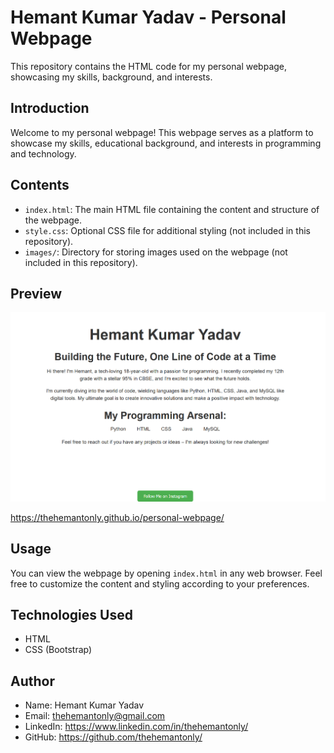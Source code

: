 # Hemant Kumar Yadav - Personal Webpage

This repository contains the HTML code for my personal webpage, showcasing my skills, background, and interests.

## Introduction

Welcome to my personal webpage! This webpage serves as a platform to showcase my skills, educational background, and interests in programming and technology.

## Contents

- `index.html`: The main HTML file containing the content and structure of the webpage.
- `style.css`: Optional CSS file for additional styling (not included in this repository).
- `images/`: Directory for storing images used on the webpage (not included in this repository).

## Preview

![Preview](webpage-preview.png)

https://thehemantonly.github.io/personal-webpage/

## Usage

You can view the webpage by opening `index.html` in any web browser. Feel free to customize the content and styling according to your preferences.

## Technologies Used

- HTML
- CSS (Bootstrap)

## Author

- Name: Hemant Kumar Yadav
- Email: thehemantonly@gmail.com
- LinkedIn: https://www.linkedin.com/in/thehemantonly/
- GitHub: https://github.com/thehemantonly/

